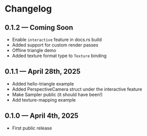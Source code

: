# Changelog

## 0.1.2 &mdash; Coming Soon

- Enable `interactive` feature in docs.rs build
- Added support for custom render passes
- Offline triangle demo
- Added texture format type to `Texture` binding

## 0.1.1 &mdash; April 28th, 2025

- Added hello-triangle example
- Added PerspectiveCamera struct under the interactive feature
- Make Sampler public (it should have been!)
- Add texture-mapping example

## 0.1.0 &mdash; April 4th, 2025

- First public release

